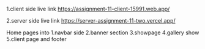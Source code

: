 1.client side live link
https://assignment-11-client-15991.web.app/

2.server side live link
https://server-assignment-11-two.vercel.app/

Home pages into
1.navbar side 
2.banner section 
3.showpage 
4.gallery show
5.client page and footer